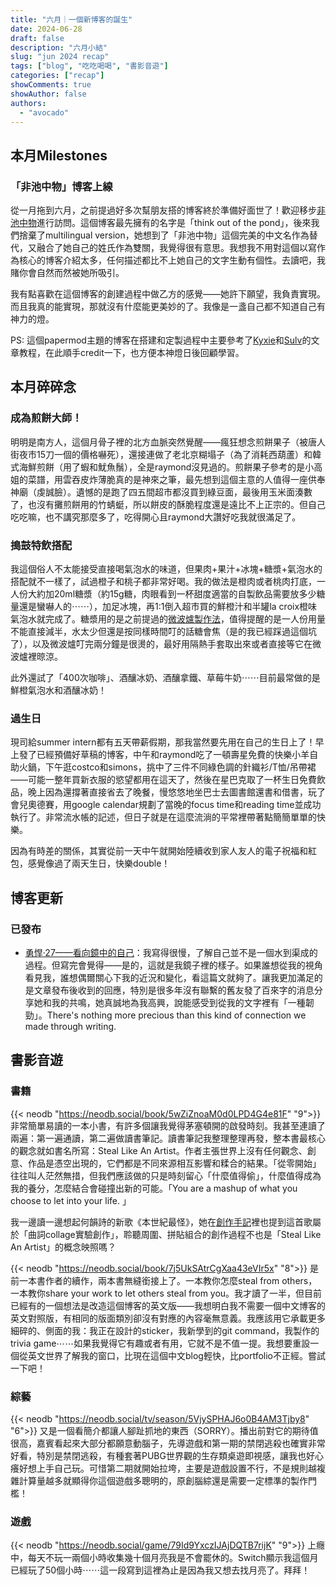 ```yaml
---
title: "六月｜一個新博客的誕生"
date: 2024-06-28
draft: false
description: "六月小結"
slug: "jun 2024 recap"
tags: ["blog", "吃吃喝喝", "書影音遊"]
categories: ["recap"]
showComments: true
showAuthor: false
authors:
  - "avocado"
---
```

## 本月Milestones
### 「非池中物」博客上線
從一月拖到六月，之前提過好多次幫朋友搭的博客終於準備好面世了！歡迎移步[非池中物](https://www.chicheng.run/)進行訪問。這個博客最先擁有的名字是「think out of the pond」，後來我們捨棄了multilingual version，她想到了「非池中物」這個完美的中文名作為替代，又融合了她自己的姓氏作為雙關，我覺得很有意思。我想我不用對這個以寫作為核心的博客介紹太多，任何描述都比不上她自己的文字生動有個性。去讀吧，我賭你會自然而然被她所吸引。

我有點喜歡在這個博客的創建過程中做乙方的感覺——她許下願望，我負責實現。而且我真的能實現，那就沒有什麼能更美妙的了。我像是一盞自己都不知道自己有神力的燈。

PS: 這個papermod主題的博客在搭建和定製過程中主要參考了[Kyxie](https://kyxie.github.io/zh/blog/tech/papermod/)和[Sulv](https://www.sulvblog.cn/posts/blog/build_hugo/)的文章教程，在此順手credit一下，也方便本神燈日後回顧學習。
## 本月碎碎念
### 成為煎餅大師！
明明是南方人，這個月骨子裡的北方血脈突然覺醒——瘋狂想念煎餅果子（被唐人街夜市15刀一個的價格嚇死），還接連做了老北京糊塌子（為了消耗西葫蘆）和韓式海鮮煎餅（用了蝦和魷魚鬚），全是raymond沒見過的。煎餅果子參考的是小高姐的菜譜，用雲吞皮炸薄脆真的是神來之筆，最先想到這個主意的人值得一座供奉神廟（虔誠臉）。遺憾的是跑了四五間超市都沒買到綠豆面，最後用玉米面湊數了，也沒有攤煎餅用的竹蜻蜓，所以餅皮的酥脆程度還是遠比不上正宗的。但自己吃吃嘛，也不講究那麼多了，吃得開心且raymond大讚好吃我就很滿足了。
### 搗鼓特飲搭配
我這個俗人不太能接受直接喝氣泡水的味道，但果肉+果汁+冰塊+糖漿+氣泡水的搭配就不一樣了，試過橙子和桃子都非常好喝。我的做法是橙肉或者桃肉打底，一人份大約加20ml糖漿（約15g糖，肉眼看到一杯甜度適當的自製飲品需要放多少糖量還是蠻嚇人的⋯⋯），加足冰塊，再1:1倒入超市買的鮮橙汁和半罐la croix橙味氣泡水就完成了。糖漿用的是之前提過的[微波爐製作法](https://www.gigigatgat.ca/posts/homemade-milktea/)，值得提醒的是一人份用量不能直接減半，水太少但還是按同樣時間叮的話糖會焦（是的我已經踩過這個坑了），以及微波爐叮完兩分鐘是很燙的，最好用隔熱手套取出來或者直接等它在微波爐裡晾涼。

此外還試了「400次咖啡」、酒釀冰奶、酒釀拿鐵、草莓牛奶⋯⋯目前最常做的是鮮橙氣泡水和酒釀冰奶！
### 過生日
現司給summer intern都有五天帶薪假期，那我當然要先用在自己的生日上了！早上發了已經預備好草稿的博客，中午和raymond吃了一頓壽星免費的快樂小羊自助火鍋，下午逛costco和simons，挑中了三件不同綠色調的針織衫/T恤/吊帶裙——可能一整年買新衣服的慾望都用在這天了，然後在星巴克取了一杯生日免費飲品，晚上因為還撐著直接省去了晚餐，慢悠悠地坐巴士去圖書館還書和借書，玩了會兒奧德賽，用google calendar規劃了當晚的focus time和reading time並成功執行了。非常流水帳的記述，但日子就是在這麼流淌的平常裡帶著點簡簡單單的快樂。

因為有時差的關係，其實從前一天中午就開始陸續收到家人友人的電子祝福和紅包，感覺像過了兩天生日，快樂double！
## 博客更新
### 已發布
- [勇悍·27——看向鏡中的自己](https://www.gigigatgat.ca/posts/27-birthday-reflection/)：我寫得很慢，了解自己並不是一個水到渠成的過程。但寫完會覺得——是的，這就是我鏡子裡的樣子。如果誰想從我的視角看見我，誰想偶爾關心下我的近況和變化，看這篇文就夠了。讓我更加滿足的是文章發布後收到的回應，特別是很多年沒有聯繫的舊友發了百來字的消息分享她和我的共鳴，她真誠地為我高興，說能感受到從我的文字裡有「一種韌勁」。There's nothing more precious than this kind of connection we made through writing.
## 書影音遊
### 書籍
{{< neodb "https://neodb.social/book/5wZiZnoaM0d0LPD4G4e81F" "9">}}
非常簡單易讀的一本小書，有許多個讓我覺得茅塞頓開的啟發時刻。我甚至連讀了兩遍：第一遍通讀，第二遍做讀書筆記。讀書筆記我整理整理再發，整本書最核心的觀念就如書名所寫：Steal Like An Artist。作者主張世界上沒有任何觀念、創意、作品是憑空出現的，它們都是不同來源相互影響和糅合的結果。「從零開始」往往叫人茫然無措，但我們應該做的只是時刻留心「什麼值得偷」，什麼值得成為我的養分，怎麼結合會碰撞出新的可能。「You are a mashup of what you choose to let into your life. 」

我一邊讀一邊想起何韻詩的新歌《本世紀最怪》，她在[創作手記](https://hocc.substack.com/p/a11)裡也提到這首歌屬於「曲詞collage實驗創作」，聆聽周圍、拼貼組合的創作過程不也是「Steal Like An Artist」的概念映照嗎？

{{< neodb "https://neodb.social/book/7j5UkSAtrCgXaa43eVIr5x" "8">}}
是前一本書作者的續作，兩本書無縫銜接上了。一本教你怎麼steal from others，一本教你share your work to let others steal from you。我才讀了一半，但目前已經有的一個想法是改造這個博客的英文版——我想明白我不需要一個中文博客的英文對照版，有相同的版面類別卻沒有對應的內容毫無意義。我應該用它承載更多細碎的、側面的我：我正在設計的sticker，我新學到的git command，我製作的trivia game⋯⋯如果我覺得它有趣或者有用，它就不是不值一提。我想要重設一個從英文世界了解我的窗口，比現在這個中文blog輕快，比portfolio不正經。嘗試一下吧！
### 綜藝
{{< neodb "https://neodb.social/tv/season/5VjySPHAJ6o0B4AM3Tjby8" "6">}}
又是一個看簡介都讓人腳趾抓地的東西（SORRY）。播出前對它的期待值很高，嘉賓看起來大部分都願意動腦子，先導遊戲和第一期的禁閉逃殺也確實非常好看，特別是禁閉逃殺，有種套著PUBG世界觀的生存類桌遊即視感，讓我也好心癢好想上手自己玩。可惜第二期就開始拉垮，主要是遊戲設置不行，不是規則越複雜計算量越多就顯得你這個遊戲多聰明的，原創腦綜還是需要一定標準的製作門檻！
### 遊戲
{{< neodb "https://neodb.social/game/79Id9YxczIJAjDQTB7rijK" "9">}}
上癮中，每天不玩一兩個小時收集幾十個月亮我是不會罷休的。Switch顯示我這個月已經玩了50個小時⋯⋯這一段寫到這裡為止是因為我又想去找月亮了。拜拜！